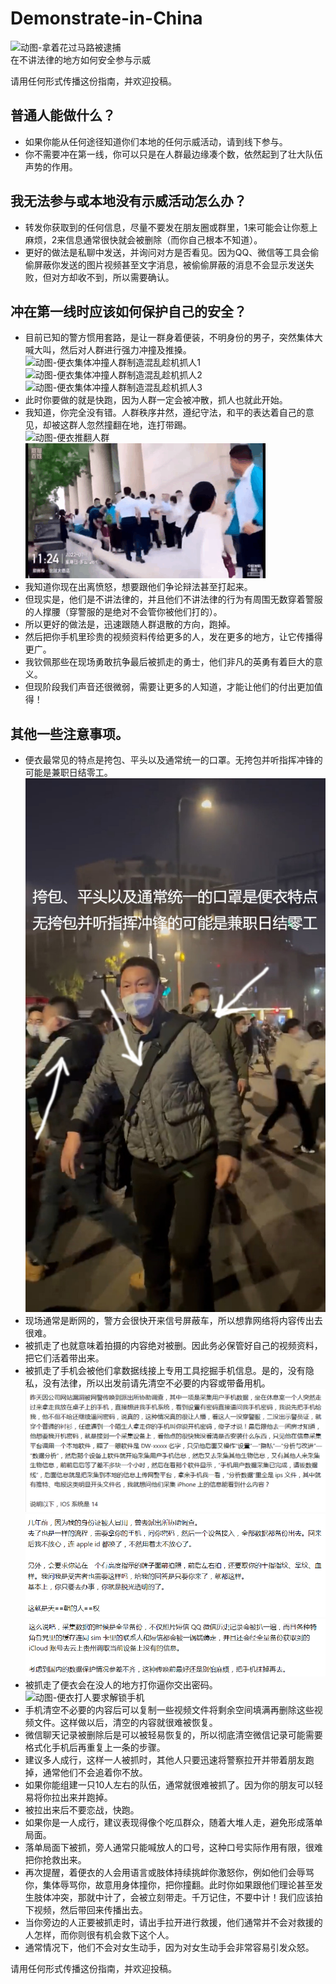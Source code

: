 # Demonstrate-in-China
![动图-拿着花过马路被逮捕](pics/拿着花过马路被逮捕.gif)  
在不讲法律的地方如何安全参与示威

请用任何形式传播这份指南，并欢迎投稿。

## 普通人能做什么？
* 如果你能从任何途径知道你们本地的任何示威活动，请到线下参与。
* 你不需要冲在第一线，你可以只是在人群最边缘凑个数，依然起到了壮大队伍声势的作用。

## 我无法参与或本地没有示威活动怎么办？
* 转发你获取到的任何信息，尽量不要发在朋友圈或群里，1来可能会让你惹上麻烦，2来信息通常很快就会被删除（而你自己根本不知道）。
* 更好的做法是私聊中发送，并询问对方是否看见。因为QQ、微信等工具会偷偷屏蔽你发送的图片视频甚至文字消息，被偷偷屏蔽的消息不会显示发送失败，但对方却收不到，所以需要确认。

## 冲在第一线时应该如何保护自己的安全？
* 目前已知的警方惯用套路，是让一群身着便装，不明身份的男子，突然集体大喊大叫，然后对人群进行强力冲撞及推搡。  
![动图-便衣集体冲撞人群制造混乱趁机抓人1](pics/便衣集体冲撞人群制造混乱趁机抓人1.gif)  
![动图-便衣集体冲撞人群制造混乱趁机抓人2](pics/便衣集体冲撞人群制造混乱趁机抓人2.gif)  
![动图-便衣集体冲撞人群制造混乱趁机抓人3](pics/便衣集体冲撞人群制造混乱趁机抓人3.gif)  
* 此时你要做的就是快跑，因为人群一定会被冲散，抓人也就此开始。
* 我知道，你完全没有错。人群秩序井然，遵纪守法，和平的表达着自己的意见，却被这群人忽然撞翻在地，连打带踢。  
![动图-便衣推翻人群](pics/便衣推翻人群.gif)  
![动图-便衣打人](pics/便衣打人.gif)  
* 我知道你现在出离愤怒，想要跟他们争论辩法甚至打起来。
* 但现实是，他们是不讲法律的，并且他们不讲法律的行为有周围无数穿着警服的人撑腰（穿警服的是绝对不会管你被他们打的）。
* 所以更好的做法是，迅速跟随人群退散的方向，跑掉。
* 然后把你手机里珍贵的视频资料传给更多的人，发在更多的地方，让它传播得更广。
* 我钦佩那些在现场勇敢抗争最后被抓走的勇士，他们非凡的英勇有着巨大的意义。
* 但现阶段我们声音还很微弱，需要让更多的人知道，才能让他们的付出更加值得！

## 其他一些注意事项。
* 便衣最常见的特点是挎包、平头以及通常统一的口罩。无挎包并听指挥冲锋的可能是兼职日结零工。  
![图片-便衣特点](pics/便衣特点.jpg)  
* 现场通常是断网的，警方会很快开来信号屏蔽车，所以想靠网络将内容传出去很难。
* 被抓走了也就意味着拍摄的内容绝对被删。因此务必保管好自己的视频资料，把它们活着带出来。
* 被抓走了手机会被他们拿数据线接上专用工具挖掘手机信息。是的，没有隐私，没有法律，所以出发前请先清空不必要的内容或带备用机。  
![图片-采集手机数据1](pics/采集手机数据1.png)  
![图片-采集手机数据2](pics/采集手机数据2.png)  
![图片-采集手机数据3](pics/采集手机数据3.png)  
* 被抓走了便衣会在没人的地方打你逼你交出密码。  
![动图-便衣打人要求解锁手机](pics/便衣打人要求解锁手机.gif)  
* 手机清空不必要的内容后可以复制一些视频文件将剩余空间填满再删除这些视频文件。这样做以后，清空的内容就很难被恢复。
* 微信聊天记录被删除后是可以被轻易恢复的，所以彻底清空微信记录可能需要格式化手机后再重复上一条的步骤。
* 建议多人成行，这样一人被抓时，其他人只要迅速将警察拉开并带着朋友跑掉，通常他们不会追着你不放。
* 如果你能组建一只10人左右的队伍，通常就很难被抓了。因为你的朋友可以轻易将你拉出来并跑掉。
* 被拉出来后不要恋战，快跑。
* 如果你是一人成行，建议表现得像个吃瓜群众，随着大堆人走，避免形成落单局面。
* 落单局面下被抓，旁人通常只能喊放人的口号，这种口号实际作用有限，很难把你抢救出来。
* 再次提醒，着便衣的人会用语言或肢体持续挑衅你激怒你，例如他们会辱骂你，集体辱骂你，故意用身体撞你，把你撞翻。此时你如果跟他们理论甚至发生肢体冲突，那就中计了，会被立刻带走。千万记住，不要中计！我们应该拍下视频，然后带回来传播出去。
* 当你旁边的人正要被抓走时，请出手拉开进行救援，他们通常并不会对救援的人怎样，而你则很有机会救下这个人。
* 通常情况下，他们不会对女生动手，因为对女生动手会非常容易引发众怒。

请用任何形式传播这份指南，并欢迎投稿。
